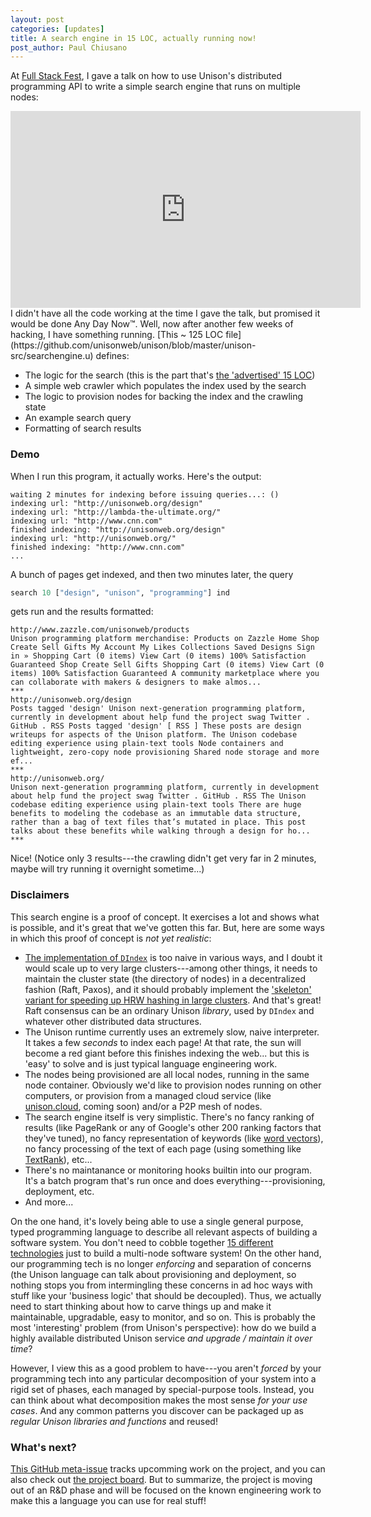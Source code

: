 ```yaml
---
layout: post
categories: [updates]
title: A search engine in 15 LOC, actually running now!
post_author: Paul Chiusano
---
```


At [Full Stack Fest](https://2016.fullstackfest.com/), I gave a talk on how to use Unison's distributed programming API to write a simple search engine that runs on multiple nodes:

<iframe width="560" height="315" style="margin-left: auto; margin-right: auto;" src="https://www.youtube.com/embed/f6yA3t0dO-k" frameborder="0" allowfullscreen></iframe>

<br/>
I didn't have all the code working at the time I gave the talk, but promised it would be done Any Day Now™. Well, now after another few weeks of hacking, I have something running. [This ~ 125 LOC file](https://github.com/unisonweb/unison/blob/master/unison-src/searchengine.u) defines:

* The logic for the search (this is the part that's [the 'advertised' 15 LOC](https://github.com/unisonweb/unison/blob/master/unison-src/searchengine.u#L14-L25))
* A simple web crawler which populates the index used by the search
* The logic to provision nodes for backing the index and the crawling state
* An example search query
* Formatting of search results

### Demo

When I run this program, it actually works. Here's the output:

```text
waiting 2 minutes for indexing before issuing queries...: ()
indexing url: "http://unisonweb.org/design"
indexing url: "http://lambda-the-ultimate.org/"
indexing url: "http://www.cnn.com"
finished indexing: "http://unisonweb.org/design"
indexing url: "http://unisonweb.org/"
finished indexing: "http://www.cnn.com"
...
```

A bunch of pages get indexed, and then two minutes later, the query 

```Haskell
search 10 ["design", "unison", "programming"] ind
```

gets run and the results formatted:

```text
http://www.zazzle.com/unisonweb/products
Unison programming platform merchandise: Products on Zazzle Home Shop Create Sell Gifts My Account My Likes Collections Saved Designs Sign in » Shopping Cart (0 items) View Cart (0 items) 100% Satisfaction Guaranteed Shop Create Sell Gifts Shopping Cart (0 items) View Cart (0 items) 100% Satisfaction Guaranteed A community marketplace where you can collaborate with makers & designers to make almos...
***
http://unisonweb.org/design
Posts tagged 'design' Unison next-generation programming platform, currently in development about help fund the project swag Twitter . GitHub . RSS Posts tagged 'design' [ RSS ] These posts are design writeups for aspects of the Unison platform. The Unison codebase editing experience using plain-text tools Node containers and lightweight, zero-copy node provisioning Shared node storage and more ef...
***
http://unisonweb.org/
Unison next-generation programming platform, currently in development about help fund the project swag Twitter . GitHub . RSS The Unison codebase editing experience using plain-text tools There are huge benefits to modeling the codebase as an immutable data structure, rather than a bag of text files that’s mutated in place. This post talks about these benefits while walking through a design for ho...
***
```

Nice! (Notice only 3 results---the crawling didn't get very far in 2 minutes, maybe will try running it overnight sometime...)

### Disclaimers

This search engine is a proof of concept. It exercises a lot and shows what is possible, and it's great that we've gotten this far. But, here are some ways in which this proof of concept is _not yet realistic_: 

* [The implementation of `DIndex`](https://github.com/unisonweb/unison/blob/master/unison-src/dindex.u) is too naive in various ways, and I doubt it would scale up to very large clusters---among other things, it needs to maintain the cluster state (the directory of nodes) in a decentralized fashion (Raft, Paxos), and it should probably implement the ['skeleton' variant for speeding up HRW hashing in large clusters](https://en.wikipedia.org/wiki/Rendezvous_hashing#Skeleton-based_variant_for_very_large_n). And that's great! Raft consensus can be an ordinary Unison _library_, used by `DIndex` and whatever other distributed data structures.
* The Unison runtime currently uses an extremely slow, naive interpreter. It takes a few _seconds_ to index each page! At that rate, the sun will become a red giant before this finishes indexing the web... but this is 'easy' to solve and is just typical language engineering work.
* The nodes being provisioned are all local nodes, running in the same node container. Obviously we'd like to provision nodes running on other computers, or provision from a managed cloud service (like [unison.cloud](http://prelaunch.unison.cloud), coming soon) and/or a P2P mesh of nodes.
* The search engine itself is very simplistic. There's no fancy ranking of results (like PageRank or any of Google's other 200 ranking factors that they've tuned), no fancy representation of keywords (like [word vectors](https://blog.acolyer.org/2016/04/21/the-amazing-power-of-word-vectors/)), no fancy processing of the text of each page (using something like [TextRank](https://en.wikipedia.org/wiki/Automatic_summarization)), etc... 
* There's no maintanance or monitoring hooks builtin into our program. It's a batch program that's run once and does everything---provisioning, deployment, etc.   
* And more...

On the one hand, it's lovely being able to use a single general purpose, typed programming language to describe all relevant aspects of building a software system. You don't need to cobble together [15 different technologies](http://slides.com/pchiusano/unison-fsf-2016#/8) just to build a multi-node software system! On the other hand, our programming tech is no longer _enforcing_ and separation of concerns (the Unison language can talk about provisioning and deployment, so nothing stops you from intermingling these concerns in ad hoc ways with stuff like your 'business logic' that should be decoupled). Thus, we actually need to start thinking about how to carve things up and make it maintainable, upgradable, easy to monitor, and so on. This is probably the most 'interesting' problem (from Unison's perspective): how do we build a highly available distributed Unison service _and upgrade / maintain it over time_? 

However, I view this as a good problem to have---you aren't _forced_ by your programming tech into any particular decomposition of your system into a rigid set of phases, each managed by special-purpose tools. Instead, you can think about what decomposition makes the most sense _for your use cases_. And any common patterns you discover can be packaged up as _regular Unison libraries and functions_ and reused!

### What's next?

[This GitHub meta-issue](https://github.com/unisonweb/unison/issues/101) tracks upcomming work on the project, and you can also check out [the project board](https://github.com/unisonweb/unison/projects/1). But to summarize, the project is moving out of an R&D phase and will be focused on the known engineering work to make this a language you can use for real stuff!
